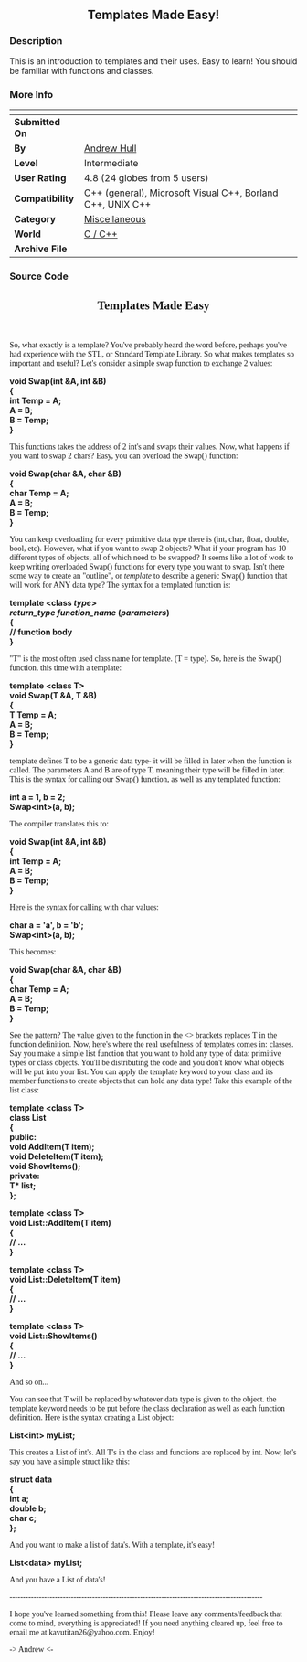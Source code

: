 ﻿<div align="center">

## Templates Made Easy\!


</div>

### Description

This is an introduction to templates and their uses. Easy to learn! You should be familiar with functions and classes.
 
### More Info
 


<span>             |<span>
---                |---
**Submitted On**   |
**By**             |[Andrew Hull](https://github.com/Planet-Source-Code/PSCIndex/blob/master/ByAuthor/andrew-hull.md)
**Level**          |Intermediate
**User Rating**    |4.8 (24 globes from 5 users)
**Compatibility**  |C\+\+ \(general\), Microsoft Visual C\+\+, Borland C\+\+, UNIX C\+\+
**Category**       |[Miscellaneous](https://github.com/Planet-Source-Code/PSCIndex/blob/master/ByCategory/miscellaneous__3-1.md)
**World**          |[C / C\+\+](https://github.com/Planet-Source-Code/PSCIndex/blob/master/ByWorld/c-c.md)
**Archive File**   |[](https://github.com/Planet-Source-Code/andrew-hull-templates-made-easy__3-2985/archive/master.zip)





### Source Code

<H2><CENTER><FONT FACE="Georgia">Templates Made Easy</FONT></CENTER></H2>
<P>&nbsp;</P>
<P><FONT FACE="Times New Roman">So, what exactly is a template?
You've probably heard the word before, perhaps you've had experience
with the STL, or Standard Template Library. So what makes templates
so important and useful? Let's consider a simple swap function
to exchange 2 values:</FONT></P>
<P><B>void Swap(int &amp;A, int &amp;B)<BR>
{<BR>
int Temp = A;<BR>
A = B;<BR>
B = Temp;<BR>
}</B></P>
<P><FONT FACE="Times New Roman">This functions takes the address
of 2 int's and swaps their values. Now, what happens if you want
to swap 2 chars? Easy, you can overload the Swap() function:</FONT></P>
<P><B>void Swap(char &amp;A, char &amp;B)<BR>
{<BR>
char Temp = A;<BR>
A = B;<BR>
B = Temp;<BR>
}</B></P>
<P><FONT FACE="Times New Roman">You can keep overloading for every
primitive data type there is (int, char, float, double, bool,
etc). However, what if you want to swap 2 objects? What if your
program has 10 different types of objects, all of which need to
be swapped? It seems like a lot of work to keep writing overloaded
Swap() functions for every type you want to swap. Isn't there
some way to create an &quot;outline&quot;, or <I>template </I>to
describe a generic Swap() function that will work for ANY data
type? The syntax for a templated function is:</FONT></P>
<P><B>template &lt;class <I>type</I>&gt;<BR>
<I>return_type function_name</I> (<I>parameters</I>)<BR>
{<BR>
// function body<BR>
}</B></P>
<P><FONT FACE="Times New Roman">&quot;T&quot; is the most often
used class name for template. (T = type). So, here is the Swap()
function, this time with a template:</FONT></P>
<P><B>template &lt;class T&gt;<BR>
void Swap(T &amp;A, T &amp;B)<BR>
{<BR>
T Temp = A;<BR>
A = B;<BR>
B = Temp;<BR>
}</B></P>
<P><FONT FACE="Times New Roman">template defines T to be a generic
data type- it will be filled in later when the function is called.
The parameters A and B are of type T, meaning their type will
be filled in later. This is the syntax for calling our Swap()
function, as well as any templated function:</FONT></P>
<P><B>int a = 1, b = 2;<BR>
Swap&lt;int&gt;(a, b);</B></P>
<P><FONT FACE="Times New Roman">The compiler translates this to:</FONT></P>
<P><B>void Swap(int &amp;A, int &amp;B)<BR>
{<BR>
int Temp = A;<BR>
A = B;<BR>
B = Temp;<BR>
}</B></P>
<P><FONT FACE="Times New Roman">Here is the syntax for calling
with char values:</FONT></P>
<P><B>char a = 'a', b = 'b';<BR>
Swap&lt;int&gt;(a, b);</B></P>
<P><FONT FACE="Times New Roman">This becomes:</FONT></P>
<P><B>void Swap(char &amp;A, char &amp;B)<BR>
{<BR>
char Temp = A;<BR>
A = B;<BR>
B = Temp;<BR>
}</B></P>
<P><FONT FACE="Times New Roman">See the pattern? The value given
to the function in the &lt;&gt; brackets replaces T in the function
definition. Now, here's where the real usefulness of templates
comes in: classes. Say you make a simple list function that you
want to hold any type of data: primitive types or class objects.
You'll be distributing the code and you don't know what objects
will be put into your list. You can apply the template keyword
to your class and its member functions to create objects that
can hold any data type! Take this example of the list class:</FONT></P>
<P><B>template &lt;class T&gt;<BR>
class List<BR>
{<BR>
public:<BR>
void AddItem(T item);<BR>
void DeleteItem(T item);<BR>
void ShowItems();<BR>
private:<BR>
T* list;<BR>
};</B></P>
<P><B>template &lt;class T&gt;<BR>
void List::AddItem(T item)<BR>
{<BR>
// ...<BR>
}</B></P>
<P><B>template &lt;class T&gt;<BR>
void List::DeleteItem(T item)<BR>
{<BR>
// ...<BR>
}</B></P>
<P><B>template &lt;class T&gt;<BR>
void List::ShowItems()<BR>
{<BR>
// ...<BR>
}</B></P>
<P><FONT FACE="Times New Roman">And so on...</FONT></P>
<P><FONT FACE="Times New Roman">You can see that T will be replaced
by whatever data type is given to the object. the template keyword
needs to be put before the class declaration as well as each function
definition. Here is the syntax creating a List object:</FONT></P>
<P><B>List&lt;int&gt; myList;</B></P>
<P><FONT FACE="Times New Roman">This creates a List of int's.
All T's in the class and functions are replaced by int. Now, let's
say you have a simple struct like this:</FONT></P>
<P><B>struct data<BR>
{<BR>
int a;<BR>
double b;<BR>
char c;<BR>
};</B></P>
<P><FONT FACE="Times New Roman">And you want to make a list of
data's. With a template, it's easy!</FONT></P>
<P><B>List&lt;data&gt; myList;</B></P>
<P><FONT FACE="Times New Roman">And you have a List of data's!</FONT></P>
<P><FONT FACE="Times New Roman">-----------------------------------------------------------------------------------------------</FONT></P>
<P><FONT FACE="Times New Roman">I hope you've learned something
from this! Please leave any comments/feedback that come to mind,
everything is appreciated! If you need anything cleared up, feel
free to email me at kavutitan26@yahoo.com. Enjoy!</FONT></P>
<P><FONT FACE="Times New Roman">-&gt; Andrew &lt;-</FONT>

